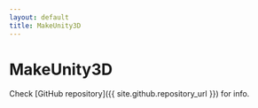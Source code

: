 ```yaml
---
layout: default
title: MakeUnity3D
---
```


# MakeUnity3D

Check [GitHub repository]({{ site.github.repository_url }}) for info.

